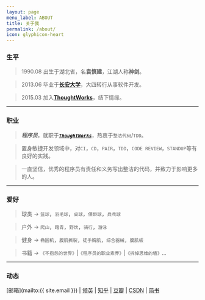 ```yaml
---
layout: page
menu_label: ABOUT
title: 关于我
permalink: /about/
icon: glyphicon-heart
---
```


### 生平

> 1990.08 出生于湖北省，名**袁慎建**，江湖人称**神剑**。

> 2013.06 毕业于[**长安大学**](http://www.chd.edu.cn/)，大四转行从事软件开发。
 
> 2015.03 加入[**ThoughtWorks**](https://thoughtworks.com/)，结下情缘。


---

### 职业

>***程序员***，就职于[***`ThoughtWorks`***](https://thoughtworks.com/)，热衷于`整洁代码`/`TDD`。

>置身敏捷开发领域中，对`CI`，`CD`，`PAIR`，`TDD`，`CODE REVIEW`，`STANDUP`等有良好的实践。

>一直坚信，优秀的程序员有责任和义务写出整洁的代码，并致力于影响更多的人。


---

### 爱好

>球类 -> `篮球`，`羽毛球`，`桌球`，`保龄球`，`兵乓球`

>户外 -> `爬山`，`踏青`，`野炊`，`骑行`，`游泳`

>健身 -> `椭圆机`，`腹肌撕裂`，`徒手胸肌`，`综合器械`，`腹肌板`

>书籍 -> `《不抱怨的世界》`\|`《程序员的职业素养》`\|`《拆掉思维的墙》`...

---


### 动态

[邮箱](mailto:{{ site.email }}) \| 
[领英](https://www.linkedin.com/in/shenjian-yuan-40ab31104) \| 
[知乎](https://www.zhihu.com/people/sjyuan) \| 
[豆瓣](http://www.douban.com/people/142814172/) \| 
[CSDN](http://blog.csdn.net/ysjian_pingcx) \| 
[简书](http://www.jianshu.com/users/c379cdabd121/latest_articles)



  
  
